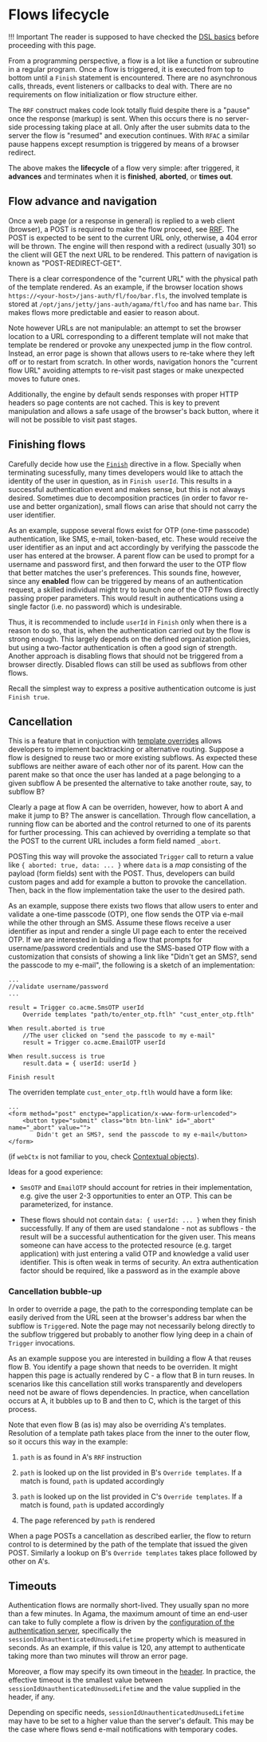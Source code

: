 # Flows lifecycle

!!! Important
    The reader is supposed to have checked the [DSL basics](./dsl.md) before proceeding with this page.
    
From a programming perspective, a flow is a lot like a function or subroutine in a regular program. Once a flow is triggered, it is executed from top to bottom until a `Finish` statement is encountered. There are no asynchronous calls, threads, event listeners or callbacks to deal with. There are no requirements on flow initialization or flow structure either.

The `RRF` construct makes code look totally fluid despite there is a "pause" once the response (markup) is sent. When this occurs there is no server-side processing taking place at all. Only after the user submits data to the server the flow is "resumed" and execution continues. With `RFAC` a similar pause happens except resumption is triggered by means of a browser redirect.

The above makes the **lifecycle** of a flow very simple: after triggered, it **advances** and terminates when it is **finished**, **aborted**, or **times out**. 

## Flow advance and navigation

Once a web page (or a response in general) is replied to a web client (browser), a POST is required to make the flow proceed, see [RRF](./dsl-full.md#RRF). The POST is expected to be sent to the current URL only, otherwise, a 404 error will be thrown. The engine will then respond with a redirect (usually 301) so the client will GET the next URL to be rendered. This pattern of navigation is known as "POST-REDIRECT-GET".

There is a clear correspondence of the "current URL" with the physical path of the template rendered. As an example, if the browser location shows `https://<your-host>/jans-auth/fl/foo/bar.fls`, the involved template is stored at `/opt/jans/jetty/jans-auth/agama/ftl/foo` and has name `bar`. This makes flows more predictable and easier to reason about.

Note however URLs are not manipulable: an attempt to set the browser location to a URL corresponding to a different template will not make that template be rendered or provoke any unexpected jump in the flow control. Instead, an error page is shown that allows users to re-take where they left off or to restart from scratch. In other words, navigation honors the "current flow URL" avoiding attempts to re-visit past stages or make unexpected moves to future ones.

Additionally, the engine by default sends responses with proper HTTP headers so page contents are not cached. This is key to prevent manipulation and allows a safe usage of the browser's back button, where it will not be possible to visit past stages. 

## Finishing flows

Carefully decide how use the [`Finish`](./dsl-full.md#flow-finish) directive in a flow. Specially when terminating sucessfully, many times developers would like to attach the identity of the user in question, as in `Finish userId`. This results in a successful authentication event and makes sense, but this is not always desired. Sometimes due to decomposition practices (in order to favor re-use and better organization), small flows can arise that should not carry the user identifier.

As an example, suppose several flows exist for OTP (one-time passcode) authentication, like SMS, e-mail, token-based, etc. These would receive the user identifier as an input and act accordingly by verifying the passcode the user has entered at the browser. A parent flow can be used to prompt for a username and password first, and then forward the user to the OTP flow that better matches the user's preferences. This sounds fine, however, since any **enabled** flow can be triggered by means of an authentication request, a skilled individual might try to launch one of the OTP flows directly passing proper parameters. This would result in authentications using a single factor (i.e. no password) which is undesirable.

Thus, it is recommended to include `userId` in `Finish` only when there is a reason to do so, that is, when the authentication carried out by the flow is strong enough. This largely depends on the defined organization policies, but using a two-factor authentication is often a good sign of strength. Another approach is disabling flows that should not be triggered from a browser directly. Disabled flows can still be used as subflows from other flows.

Recall the simplest way to express a positive authentication outcome is just `Finish true`.

## Cancellation

This is a feature that in conjuction with [template overrides](./dsl-full.md#template-overrides) allows developers to implement backtracking or alternative routing. Suppose a flow is designed to reuse two or more existing subflows. As expected these subflows are neither aware of each other nor of its parent. How can the parent make so that once the user has landed at a page belonging to a given subflow A be presented the alternative to take another route, say, to subflow B?

Clearly a page at flow A can be overriden, however, how to abort A and make it jump to B? The answer is cancellation. Through flow cancellation, a running flow can be aborted and the control returned to one of its parents for further processing. This can achieved by overriding a template so that the POST to the current URL includes a form field named `_abort`.

POSTing this way will provoke the associated `Trigger` call to return a value like `{ aborted: true, data: ... }` where `data` is a _map_ consisting of the payload (form fields) sent with the POST. Thus, developers can build custom pages and add for example a button to provoke the cancellation. Then, back in the flow implementation take the user to the desired path.

As an example, suppose there exists two flows that allow users to enter and validate a one-time passcode (OTP), one flow sends the OTP via e-mail while the other through an SMS. Assume these flows receive a user identifier as input and render a single UI page each to enter the received OTP. If we are interested in building a flow that prompts for username/password credentials and use the SMS-based OTP flow with a customization that consists of showing a link like "Didn't get an SMS?, send the passcode to my e-mail", the following is a sketch of an implementation:

```
...
//validate username/password
...

result = Trigger co.acme.SmsOTP userId
    Override templates "path/to/enter_otp.ftlh" "cust_enter_otp.ftlh"

When result.aborted is true
    //The user clicked on "send the passcode to my e-mail"
    result = Trigger co.acme.EmailOTP userId

When result.success is true
	result.data = { userId: userId }

Finish result

```

The overriden template `cust_enter_otp.ftlh` would have a form like:

```
...
<form method="post" enctype="application/x-www-form-urlencoded">
    <button type="submit" class="btn btn-link" id="_abort" name="_abort" value="">
        Didn't get an SMS?, send the passcode to my e-mail</button>
</form>
```

(if `webCtx` is not familiar to you, check [Contextual objects](./flows-lifecycle.md#contextual-objects)).

Ideas for a good experience:

- `SmsOTP` and `EmailOTP` should account for retries in their implementation, e.g. give the user 2-3 opportunities to enter an OTP. This can be parameterized, for instance.

- These flows should not contain `data: { userId: ... }` when they finish successfully. If any of them are used standalone - not as subflows - the result will be a successful authentication for the given user. This means someone can have access to the protected resource (e.g. target application) with just entering a valid OTP and knowledge a valid user identifier. This is often weak in terms of security. An extra authentication factor should be required, like a password as in the example above

### Cancellation bubble-up

In order to override a page, the path to the corresponding template can be easily derived from the URL seen at the browser's address bar when the subflow is `Trigger`ed. Note the page may not necessarily belong directly to the subflow  triggered but probably to another flow lying deep in a chain of `Trigger` invocations. 

As an example suppose you are interested in building a flow A that reuses flow B. You identify a page shown that needs to be overriden. It might happen this page is actually rendered by C - a flow that B in turn reuses. In scenarios like this cancellation still works transparently and developers need not be aware of flows dependencies. In practice, when cancellation occurs at A, it bubbles up to B and then to C, which is the target of this process. 

Note that even flow B (as is) may also be overriding A's templates. Resolution of a template path takes place from the inner to the outer flow, so it occurs this way in the example:

1. `path` is as found in A's `RRF` instruction

1. `path` is looked up on the list provided in B's `Override templates`. If a match is found, `path` is updated accordingly 

1. `path` is looked up on the list provided in C's `Override templates`. If a match is found, `path` is updated accordingly

1. The page referenced by `path` is rendered

When a page POSTs a cancellation as described earlier, the flow to return control to is determined by the path of the template that issued the given POST. Similarly a lookup on B's `Override templates` takes place followed by other on A's. 

## Timeouts

Authentication flows are normally short-lived. They usually span no more than a few minutes. In Agama, the maximum amount of time an end-user can take to fully complete a flow is driven by the [configuration of the authentication server](../../config-guide/jans-cli/im/im-jans-authorization-server.md), specifically the `sessionIdUnauthenticatedUnusedLifetime` property which is measured in seconds. As an example, if this value is 120, any attempt to authenticate taking more than two minutes will throw an error page.

Moreover, a flow may specify its own timeout in the [header](./dsl-full#header-basics). In practice, the effective timeout is the smallest value between `sessionIdUnauthenticatedUnusedLifetime` and the value supplied in the header, if any.

Depending on specific needs, `sessionIdUnauthenticatedUnusedLifetime` may have to be set to a higher value than the server's default. This may be the case where flows send e-mail notifications with temporary codes.
